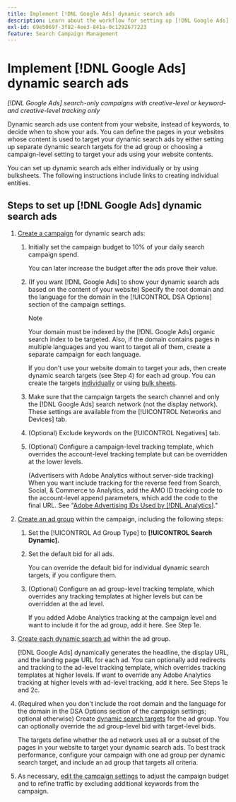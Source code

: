 ```yaml
---
title: Implement [!DNL Google Ads] dynamic search ads
description: Learn about the workflow for setting up [!DNL Google Ads] dynamic search ads.
exl-id: 69e5069f-3f82-4ee3-841a-0c1292677223
feature: Search Campaign Management
---
```

# Implement [!DNL Google Ads] dynamic search ads

*[!DNL Google Ads] search-only campaigns with creative-level or keyword- and creative-level tracking only*

Dynamic search ads use content from your website, instead of keywords, to decide when to show your ads. You can define the pages in your websites whose content is used to target your dynamic search ads by either setting up separate dynamic search targets for the ad group or choosing a campaign-level setting to target your ads using your website contents.

You can set up dynamic search ads either individually or by using bulksheets. The following instructions include links to creating individual entities. 

## Steps to set up [!DNL Google Ads] dynamic search ads

1. [Create a campaign](/help/search-social-commerce/campaign-management/campaigns/campaign-manage.md) for dynamic search ads:

   1. Initially set the campaign budget to 10% of your daily search campaign spend.
   
      You can later increase the budget after the ads prove their value.

   1. (If you want [!DNL Google Ads] to show your dynamic search ads based on the content of your website) Specify the root domain and the language for the domain in the [!UICONTROL DSA Options] section of the campaign settings.

      >[!NOTE]
      >
      >Your domain must be indexed by the [!DNL Google Ads] organic search index to be targeted. Also, if the domain contains pages in multiple languages and you want to target all of them, create a separate campaign for each language.
   
      If you don't use your website domain to target your ads, then create dynamic search targets (see Step 4) for each ad group. You can create the targets [individually](/help/search-social-commerce/campaign-management/campaigns/dynamic-search-target-manage.md) or using [bulk sheets](/help/search-social-commerce/campaign-management/bulksheets/bulksheet-about.md).

   1. Make sure that the campaign targets the search channel and only the [!DNL Google Ads] search network (not the display network). These settings are available from the [!UICONTROL Networks and Devices] tab.
   
   1. (Optional) Exclude keywords on the [!UICONTROL Negatives] tab.
   
   1. (Optional) Configure a campaign-level tracking template, which overrides the account-level tracking template but can be overridden at the lower levels.
   
      (Advertisers with Adobe Analytics without server-side tracking) When you want include tracking for the reverse feed from Search, Social, & Commerce to Analytics, add the AMO ID tracking code to the account-level append parameters, which add the code to the final URL. See "[Adobe Advertising IDs Used by [!DNL Analytics]](/help/integrations/analytics/ids.md)."

1. [Create an ad group](/help/search-social-commerce/campaign-management/campaigns/ad-group-manage.md) within the campaign, including the following steps:

   1. Set the [!UICONTROL Ad Group Type] to **[!UICONTROL Search Dynamic].**
   
   1. Set the default bid for all ads.
   
      You can override the default bid for individual dynamic search targets, if you configure them.

   1. (Optional) Configure an ad group-level tracking template, which overrides any tracking templates at higher levels but can be overridden at the ad level.
   
      If you added Adobe Analytics tracking at the campaign level and want to include it for the ad group, add it here. See Step 1e.

1. [Create each dynamic search ad](/help/search-social-commerce/campaign-management/campaigns/ad-manage.md) within the ad group.

   [!DNL Google Ads] dynamically generates the headline, the display URL, and the landing page URL for each ad. You can optionally add redirects and tracking to the ad-level tracking template, which overrides tracking templates at higher levels.
   If want to override any Adobe Analytics tracking at higher levels with ad-level tracking, add it here. See Steps 1e and 2c.

1. (Required when you don't include the root domain and the language for the domain in the DSA Options section of the campaign settings; optional otherwise) Create [dynamic search targets](/help/search-social-commerce/campaign-management/campaigns/dynamic-search-target-manage.md) for the ad group. You can optionally override the ad group-level bid with target-level bids.

   The targets define whether the ad network uses all or a subset of the pages in your website to target your dynamic search ads. To best track performance, configure your campaign with one ad group per dynamic search target, and include an ad group that targets all criteria.

1. As necessary, [edit the campaign settings](/help/search-social-commerce/campaign-management/campaigns/campaign-manage.md) to adjust the campaign budget and to refine traffic by excluding additional keywords from the campaign.
